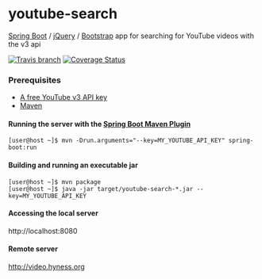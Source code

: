 # youtube-search
[Spring Boot](http://projects.spring.io/spring-boot/) / [jQuery](https://jquery.com/) / [Bootstrap](https://getbootstrap.com/) app for searching for YouTube videos with the v3 api

[![Travis branch](https://img.shields.io/travis/hyness/youtube-search/master.svg?style=flat-square)](https://travis-ci.org/hyness/youtube-search)
[![Coverage Status](https://coveralls.io/repos/github/hyness/youtube-search/badge.svg?branch=develop)](https://coveralls.io/github/hyness/youtube-search?branch=master)

### Prerequisites
* [A free YouTube v3 API key](https://developers.google.com/youtube/registering_an_application#Create_API_Keys)
* [Maven](http://maven.apache.org)

#### Running the server with the [Spring Boot Maven Plugin](https://docs.spring.io/spring-boot/docs/current/maven-plugin/run-mojo.html)
```
[user@host ~]$ mvn -Drun.arguments="--key=MY_YOUTUBE_API_KEY" spring-boot:run
```

#### Building and running an executable jar
```
[user@host ~]$ mvn package
[user@host ~]$ java -jar target/youtube-search-*.jar --key=MY_YOUTUBE_API_KEY
```

#### Accessing the local server
http://localhost:8080

#### Remote server
http://video.hyness.org
